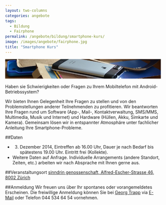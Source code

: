 ```yaml
---
layout: two-columns
categories: angebote
tags:
  - Bildung
  - Fairphone
permalink: /angebote/bildung/smartphone-kurs/
image: /images/angebote/fairphone.jpg
title: "Smartphone Kurs"
---
```

<div class="angebot-top-wide"><img title="Smartphone Kurs" src="/images/angebote/fairphone_sub.jpg"></div>

Haben sie Schwierigkeiten oder Fragen zu Ihrem Mobiltelefon mit Android-Betriebssystem?

Wir bieten Ihnen Gelegenheit Ihre Fragen zu stellen und von den Problemstellungen anderer Teilnehmenden zu profitieren. Wir beantworten Ihre Fragen rund um Software (App-, Mail-, Kontaktverwaltung, SMS/MMS, Multimedia, Musik und Internet) und Hardware (Hüllen, Akku, Simkarte und Kamera). Gemeinsam lösen wir in entspannter Atmosphäre unter fachlicher Anleitung Ihre Smartphone-Probleme.

##Daten
* 3. Dezember 2014, Eintreffen ab 16.00 Uhr, Dauer je nach Bedarf bis spätestens 19.00 Uhr. Eintritt frei (Kollekte).
* Weitere Daten auf Anfrage. Individuelle Arrangements (andere Standort, Zeiten, etc.) arbeiten wir nach Absprache mit Ihnen gerne aus.

##Veranstaltungsort
[sinndrin genossenschaft, Alfred-Escher-Strasse 46, 8002 Zürich](https://www.google.ch/maps/preview?q=sinndrin+genossenschaft&hl=de&sll=47.377455,8.536715&sspn=0.174132,0.346756&hq=sinndrin+genossenschaft&t=m&z=12&iwloc=A&source=newuser-ws)

##Anmeldung
Wir freuen uns über Ihr spontanes oder vorangemeldetes Erscheinen. Die freiwillige Anmeldung können Sie bei [Georg Trapp](/ueber-uns/team/georg-trapp/) via [E-Mail](mailto:georg.trapp@sinndrin.ch) oder Telefon 044 534 64 54 vornehmen.